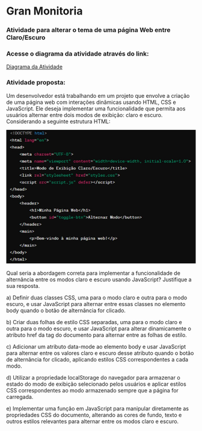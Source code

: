 # Gran Monitoria
### Atividade para alterar o tema de uma página Web entre Claro/Escuro

### Acesse o diagrama da atividade através do link: 
[Diagrama da Atividade](https://www.tldraw.com/s/v2_c_GaHs0pFp7-6soDbKgOu4y?v=774%2C464%2C2461%2C1178&p=1J1r6YfJOoUsLYqnlf9j4)

### Atividade proposta:
Um desenvolvedor está trabalhando em um projeto que envolve a criação de uma página web
com interações dinâmicas usando HTML, CSS e JavaScript. Ele deseja implementar uma
funcionalidade que permita aos usuários alternar entre dois modos de exibição: claro e escuro.
Considerando a seguinte estrutura HTML:

<p align="center">
<img width="600" src = "https://github.com/pgustavo23/granMonitoria/blob/feb915edc998fce7b6808b860025c8daf357782e/Imagens/Estrutura%20Proposta.jpeg">
</p>

Qual seria a abordagem correta para implementar a funcionalidade de alternância entre os
modos claro e escuro usando JavaScript? Justifique a sua resposta.

a) Definir duas classes CSS, uma para o modo claro e outra para o modo escuro, e usar JavaScript
para alternar entre essas classes no elemento body quando o botão de alternância for clicado.

b) Criar duas folhas de estilo CSS separadas, uma para o modo claro e outra para o modo escuro,
e usar JavaScript para alterar dinamicamente o atributo href da tag <link> do documento para
alternar entre as folhas de estilo.

c) Adicionar um atributo data-mode ao elemento body e usar JavaScript para alternar entre os
valores claro e escuro desse atributo quando o botão de alternância for clicado, aplicando estilos
CSS correspondentes a cada modo.

d) Utilizar a propriedade localStorage do navegador para armazenar o estado do modo de
exibição selecionado pelos usuários e aplicar estilos CSS correspondentes ao modo armazenado
sempre que a página for carregada.

e) Implementar uma função em JavaScript para manipular diretamente as propriedades CSS do
documento, alterando as cores de fundo, texto e outros estilos relevantes para alternar entre
os modos claro e escuro.
